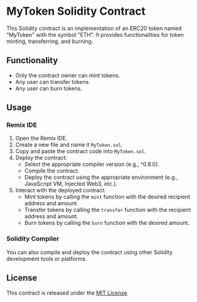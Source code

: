 # MyToken Solidity Contract

This Solidity contract is an implementation of an ERC20 token named "MyToken" with the symbol "ETH". It provides functionalities for token minting, transferring, and burning.

## Functionality

- Only the contract owner can mint tokens.
- Any user can transfer tokens.
- Any user can burn tokens.

## Usage

### Remix IDE

1. Open the Remix IDE.
2. Create a new file and name it `MyToken.sol`.
3. Copy and paste the contract code into `MyToken.sol`.
4. Deploy the contract:
   - Select the appropriate compiler version (e.g., ^0.8.0).
   - Compile the contract.
   - Deploy the contract using the appropriate environment (e.g., JavaScript VM, Injected Web3, etc.).
5. Interact with the deployed contract:
   - Mint tokens by calling the `mint` function with the desired recipient address and amount.
   - Transfer tokens by calling the `transfer` function with the recipient address and amount.
   - Burn tokens by calling the `burn` function with the desired amount.

### Solidity Compiler

You can also compile and deploy the contract using other Solidity development tools or platforms.

## License

This contract is released under the [MIT License](LICENSE).
